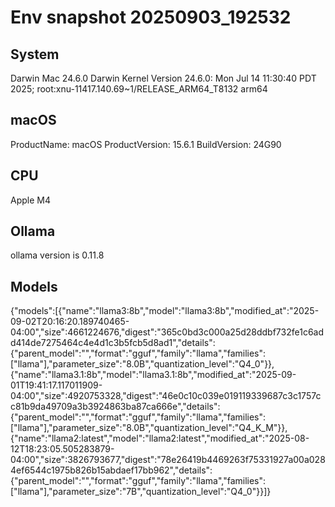 # Env snapshot 20250903_192532
## System
Darwin Mac 24.6.0 Darwin Kernel Version 24.6.0: Mon Jul 14 11:30:40 PDT 2025; root:xnu-11417.140.69~1/RELEASE_ARM64_T8132 arm64
## macOS
ProductName:		macOS
ProductVersion:		15.6.1
BuildVersion:		24G90
## CPU
Apple M4
## Ollama
ollama version is 0.11.8
## Models
{"models":[{"name":"llama3:8b","model":"llama3:8b","modified_at":"2025-09-02T20:16:20.189740465-04:00","size":4661224676,"digest":"365c0bd3c000a25d28ddbf732fe1c6add414de7275464c4e4d1c3b5fcb5d8ad1","details":{"parent_model":"","format":"gguf","family":"llama","families":["llama"],"parameter_size":"8.0B","quantization_level":"Q4_0"}},{"name":"llama3.1:8b","model":"llama3.1:8b","modified_at":"2025-09-01T19:41:17.117011909-04:00","size":4920753328,"digest":"46e0c10c039e019119339687c3c1757cc81b9da49709a3b3924863ba87ca666e","details":{"parent_model":"","format":"gguf","family":"llama","families":["llama"],"parameter_size":"8.0B","quantization_level":"Q4_K_M"}},{"name":"llama2:latest","model":"llama2:latest","modified_at":"2025-08-12T18:23:05.505283879-04:00","size":3826793677,"digest":"78e26419b4469263f75331927a00a0284ef6544c1975b826b15abdaef17bb962","details":{"parent_model":"","format":"gguf","family":"llama","families":["llama"],"parameter_size":"7B","quantization_level":"Q4_0"}}]}